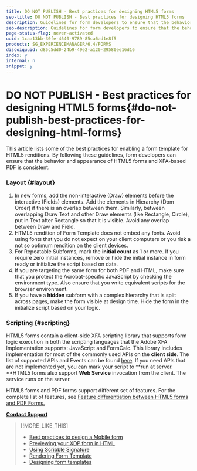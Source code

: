 ```yaml
---
title: DO NOT PUBLISH - Best practices for designing HTML5 forms
seo-title: DO NOT PUBLISH - Best practices for designing HTML5 forms
description: Guidelines for form developers to ensure that the behavior and appearance of HTML5 forms and XFA-based PDF is consistent.
seo-description: Guidelines for form developers to ensure that the behavior and appearance of HTML5 forms and XFA-based PDF is consistent.
page-status-flag: never-activated
uuid: 1caa13bb-30fe-4640-9789-85ca6ad1e8f5
products: SG_EXPERIENCEMANAGER/6.4/FORMS
discoiquuid: d85c5dd0-24b9-49e2-a120-29580ee16d16
index: y
internal: n
snippet: y
---
```


# DO NOT PUBLISH - Best practices for designing HTML5 forms{#do-not-publish-best-practices-for-designing-html-forms}

This article lists some of the best practices for enabling a form template for HTML5 renditions. By following these guidelines, form developers can ensure that the behavior and appearance of HTML5 forms and XFA-based PDF is consistent.

### Layout {#layout}

1. In new forms, add the non-interactive (Draw) elements before the interactive (Fields) elements. Add the elements in Hierarchy (Dom Order) if there is an overlap between them. Similarly, between overlapping Draw Text and other Draw elements (like Rectangle, Circle), put in Text after Rectangle so that it is visible. Avoid any overlap between Draw and Field.
1. HTML5 rendition of Form Template does not embed any fonts. Avoid using fonts that you do not expect on your client computers or you risk a not so optimum rendition on the client devices.
1. For Repeatable Subforms, mark the **initial count** as 1 or more. If you require zero initial instances, remove or hide the initial instance in form ready or initialize the script based on data.
1. If you are targeting the same form for both PDF and HTML, make sure that you protect the Acrobat-specific JavaScript by checking the environment type. Also ensure that you write equivalent scripts for the browser environment.
1. If you have a **hidden** subform with a complex hierarchy that is split across pages, make the form visible at design time. Hide the form in the initialize script based on your logic.

### Scripting {#scripting}

HTML5 forms contain a client-side XFA scripting library that supports form logic execution in both the scripting languages that the Adobe XFA Implementation supports: JavaScript and FormCalc. This library includes implementation for most of the commonly used APIs on the **client side**. The list of supported APIs and Events can be found [here](../../../forms/using/scripting-support.md). If you need APIs that are not implemented yet, you can mark your script to **run at server. **HTML5 forms also support **Web Service** invocation from the client. The service runs on the server.

HTML5 forms and PDF forms support different set of features. For the complete list of features, see [Feature differentiation between HTML5 forms and PDF Forms.](../../../forms/using/feature-differentiation-html5-forms-pdf-forms.md)

[**Contact Support**](https://www.adobe.com/account/sign-in.supportportal.html)

>[!MORE_LIKE_THIS]
>
>* [Best practices to design a Mobile form](../../../forms/using/wip/best-practices-design-html5-forms.md)
>* [Previewing your XDP form in HTML](../../../forms/using/preview-xdp-forms-html.md)
>* [Using Scribble Signature](../../../forms/using/scribble-signature.md)
>* [Rendering Form Template](../../../forms/using/rendering-form-template.md)
>* [Designing form templates](../../../forms/using/designing-form-template.md)

